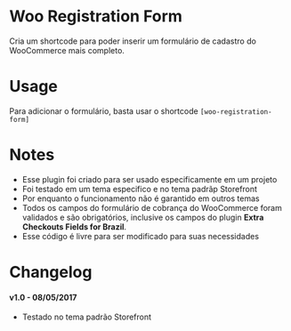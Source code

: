 ﻿# Woo Registration Form
Cria um shortcode para poder inserir um formulário de cadastro do WooCommerce mais completo.

# Usage
Para adicionar o formulário, basta usar o shortcode <code>[woo-registration-form]</code>

# Notes
* Esse plugin foi criado para ser usado especificamente em um projeto
* Foi testado em um tema especifico e no tema padrãp Storefront
* Por enquanto o funcionamento não é garantido em outros temas
* Todos os campos do formulário de cobrança do WooCommerce foram validados e são obrigatórios, inclusive os campos do plugin **Extra Checkouts Fields for Brazil**.
* Esse código é livre para ser modificado para suas necessidades

# Changelog
#### v1.0 - 08/05/2017 
* Testado no tema padrão Storefront

